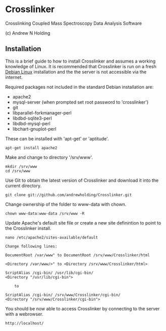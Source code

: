 Crosslinker
===========

Crosslinking Coupled Mass Spectroscopy Data Analysis Software

(c) Andrew N Holding

Installation
------------

This is a brief guide to how to install Crosslinker and assumes a working knowledge of Linux. It is recommended that Crosslinker is run on a fresh [Debian Linux](http://debian.org) installation and the the server is not accessible via the internet. 

Required packages not included in the standard Debian installation are:

* apache2
* mysql-server (when prompted set root password to 'crosslinker')
* git
* libparallel-forkmanager-perl
* libdbd-sqlite3-perl
* libdbd-mysql-perl
* libchart-gnuplot-perl

These can be installed with 'apt-get' or 'aptitude'.

	apt-get install apache2 

Make and change to directory '/srv/www'. 

	mkdir /srv/www
	cd /srv/www

Use Git to obtain the latest version of Crosslinker and download it into the current directory. 

	git clone git://github.com/andrewholding/Crosslinker.git

Change ownership of the folder to www-data with chown.

	chown www-data:www-data /srv/www -R

Update Apache's default site file or create a new site definintion to point to the Crosslinker install.

	nano /etc/apache2/sites-available/default

	Change following lines:

	DocumentRoot /var/www" to DocumentRoot /srv/www/Crosslinker/html

	<Directory /var/www/>" to <Directory /srv/www/Crosslinker/html>

 	ScriptAlias /cgi-bin/ /usr/lib/cgi-bin/
 	<Directory "/usr/lib/cgi-bin">
 	
		to		

	ScriptAlias /cgi-bin/ /srv/www/Crosslinker/cgi-bin/
 	<Directory "/srv/www/Crosslinker/cgi-bin">


You should be now able to access Crosslinker by connecting to the server with a webrowser.

	http://localhost/
